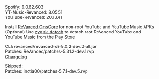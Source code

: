 Spotify: 9.0.62.603  
YT-Music-Revanced: 8.05.51  
YouTube-Revanced: 20.13.41  

Install [ReVanced GmsCore](https://github.com/ReVanced/GmsCore/releases/latest) for non-root YouTube and YouTube Music APKs  
(Optional) Use [zygisk-detach](https://github.com/j-hc/zygisk-detach/releases/latest) to detach root ReVanced YouTube and YouTube Music from the Play Store
  
CLI: revanced/revanced-cli-5.0.2-dev.2-all.jar  
Patches: ReVanced/patches-5.31.2-dev.1.rvp  
[Changelog](https://github.com/ReVanced/revanced-patches/releases/tag/v5.31.2-dev.1)  

Skipped:  
Patches: inotia00/patches-5.7.1-dev.5.rvp    
